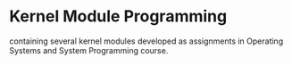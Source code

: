# Kernel Module Programming

containing several kernel modules developed as assignments in Operating Systems and System Programming course.